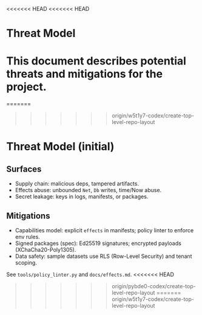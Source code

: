 <<<<<<< HEAD
<<<<<<< HEAD
# Threat Model

This document describes potential threats and mitigations for the project.
=======
=======
>>>>>>> origin/w5t1y7-codex/create-top-level-repo-layout
# Threat Model (initial)

## Surfaces
- Supply chain: malicious deps, tampered artifacts.
- Effects abuse: unbounded `Net`, `Db` writes, time/Now abuse.
- Secret leakage: keys in logs, manifests, or packages.

## Mitigations
- Capabilities model: explicit `effects` in manifests; policy linter to enforce env rules.
- Signed packages (spec): Ed25519 signatures; encrypted payloads (XChaCha20-Poly1305).
- Data safety: sample datasets use RLS (Row-Level Security) and tenant scoping.

See `tools/policy_linter.py` and `docs/effects.md`.
<<<<<<< HEAD
>>>>>>> origin/pybde0-codex/create-top-level-repo-layout
=======
>>>>>>> origin/w5t1y7-codex/create-top-level-repo-layout
